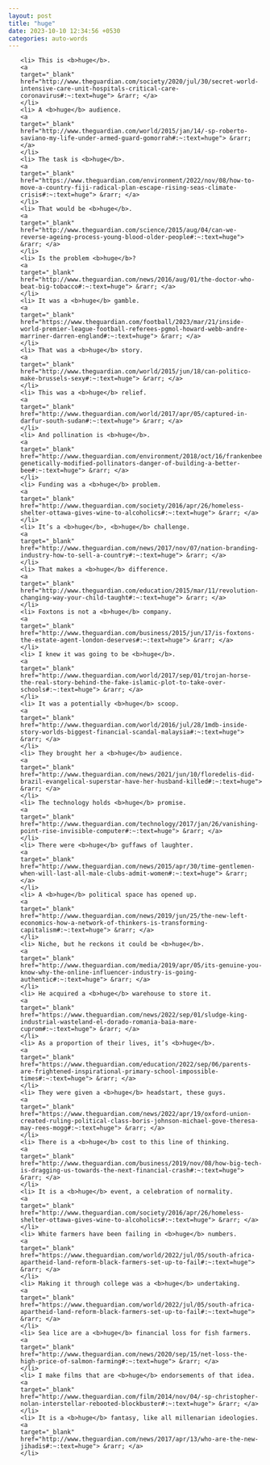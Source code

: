 ```yaml
---
layout: post
title: "huge"
date: 2023-10-10 12:34:56 +0530
categories: auto-words
---
```

<ol>

    <li> This is <b>huge</b>.
    <a 
    target="_blank" 
    href="http://www.theguardian.com/society/2020/jul/30/secret-world-intensive-care-unit-hospitals-critical-care-coronavirus#:~:text=huge"> &rarr; </a>
    </li>
    <li> A <b>huge</b> audience.
    <a 
    target="_blank" 
    href="http://www.theguardian.com/world/2015/jan/14/-sp-roberto-saviano-my-life-under-armed-guard-gomorrah#:~:text=huge"> &rarr; </a>
    </li>
    <li> The task is <b>huge</b>.
    <a 
    target="_blank" 
    href="https://www.theguardian.com/environment/2022/nov/08/how-to-move-a-country-fiji-radical-plan-escape-rising-seas-climate-crisis#:~:text=huge"> &rarr; </a>
    </li>
    <li> That would be <b>huge</b>.
    <a 
    target="_blank" 
    href="http://www.theguardian.com/science/2015/aug/04/can-we-reverse-ageing-process-young-blood-older-people#:~:text=huge"> &rarr; </a>
    </li>
    <li> Is the problem <b>huge</b>?
    <a 
    target="_blank" 
    href="http://www.theguardian.com/news/2016/aug/01/the-doctor-who-beat-big-tobacco#:~:text=huge"> &rarr; </a>
    </li>
    <li> It was a <b>huge</b> gamble.
    <a 
    target="_blank" 
    href="https://www.theguardian.com/football/2023/mar/21/inside-world-premier-league-football-referees-pgmol-howard-webb-andre-marriner-darren-england#:~:text=huge"> &rarr; </a>
    </li>
    <li> That was a <b>huge</b> story.
    <a 
    target="_blank" 
    href="http://www.theguardian.com/world/2015/jun/18/can-politico-make-brussels-sexy#:~:text=huge"> &rarr; </a>
    </li>
    <li> This was a <b>huge</b> relief.
    <a 
    target="_blank" 
    href="http://www.theguardian.com/world/2017/apr/05/captured-in-darfur-south-sudan#:~:text=huge"> &rarr; </a>
    </li>
    <li> And pollination is <b>huge</b>.
    <a 
    target="_blank" 
    href="http://www.theguardian.com/environment/2018/oct/16/frankenbees-genetically-modified-pollinators-danger-of-building-a-better-bee#:~:text=huge"> &rarr; </a>
    </li>
    <li> Funding was a <b>huge</b> problem.
    <a 
    target="_blank" 
    href="http://www.theguardian.com/society/2016/apr/26/homeless-shelter-ottawa-gives-wine-to-alcoholics#:~:text=huge"> &rarr; </a>
    </li>
    <li> It’s a <b>huge</b>, <b>huge</b> challenge.
    <a 
    target="_blank" 
    href="http://www.theguardian.com/news/2017/nov/07/nation-branding-industry-how-to-sell-a-country#:~:text=huge"> &rarr; </a>
    </li>
    <li> That makes a <b>huge</b> difference.
    <a 
    target="_blank" 
    href="http://www.theguardian.com/education/2015/mar/11/revolution-changing-way-your-child-taught#:~:text=huge"> &rarr; </a>
    </li>
    <li> Foxtons is not a <b>huge</b> company.
    <a 
    target="_blank" 
    href="http://www.theguardian.com/business/2015/jun/17/is-foxtons-the-estate-agent-london-deserves#:~:text=huge"> &rarr; </a>
    </li>
    <li> I knew it was going to be <b>huge</b>.
    <a 
    target="_blank" 
    href="http://www.theguardian.com/world/2017/sep/01/trojan-horse-the-real-story-behind-the-fake-islamic-plot-to-take-over-schools#:~:text=huge"> &rarr; </a>
    </li>
    <li> It was a potentially <b>huge</b> scoop.
    <a 
    target="_blank" 
    href="http://www.theguardian.com/world/2016/jul/28/1mdb-inside-story-worlds-biggest-financial-scandal-malaysia#:~:text=huge"> &rarr; </a>
    </li>
    <li> They brought her a <b>huge</b> audience.
    <a 
    target="_blank" 
    href="http://www.theguardian.com/news/2021/jun/10/floredelis-did-brazil-evangelical-superstar-have-her-husband-killed#:~:text=huge"> &rarr; </a>
    </li>
    <li> The technology holds <b>huge</b> promise.
    <a 
    target="_blank" 
    href="http://www.theguardian.com/technology/2017/jan/26/vanishing-point-rise-invisible-computer#:~:text=huge"> &rarr; </a>
    </li>
    <li> There were <b>huge</b> guffaws of laughter.
    <a 
    target="_blank" 
    href="http://www.theguardian.com/news/2015/apr/30/time-gentlemen-when-will-last-all-male-clubs-admit-women#:~:text=huge"> &rarr; </a>
    </li>
    <li> A <b>huge</b> political space has opened up.
    <a 
    target="_blank" 
    href="http://www.theguardian.com/news/2019/jun/25/the-new-left-economics-how-a-network-of-thinkers-is-transforming-capitalism#:~:text=huge"> &rarr; </a>
    </li>
    <li> Niche, but he reckons it could be <b>huge</b>.
    <a 
    target="_blank" 
    href="http://www.theguardian.com/media/2019/apr/05/its-genuine-you-know-why-the-online-influencer-industry-is-going-authentic#:~:text=huge"> &rarr; </a>
    </li>
    <li> He acquired a <b>huge</b> warehouse to store it.
    <a 
    target="_blank" 
    href="https://www.theguardian.com/news/2022/sep/01/sludge-king-industrial-wasteland-el-dorado-romania-baia-mare-cuprom#:~:text=huge"> &rarr; </a>
    </li>
    <li> As a proportion of their lives, it’s <b>huge</b>.
    <a 
    target="_blank" 
    href="https://www.theguardian.com/education/2022/sep/06/parents-are-frightened-inspirational-primary-school-impossible-times#:~:text=huge"> &rarr; </a>
    </li>
    <li> They were given a <b>huge</b> headstart, these guys.
    <a 
    target="_blank" 
    href="https://www.theguardian.com/news/2022/apr/19/oxford-union-created-ruling-political-class-boris-johnson-michael-gove-theresa-may-rees-mogg#:~:text=huge"> &rarr; </a>
    </li>
    <li> There is a <b>huge</b> cost to this line of thinking.
    <a 
    target="_blank" 
    href="http://www.theguardian.com/business/2019/nov/08/how-big-tech-is-dragging-us-towards-the-next-financial-crash#:~:text=huge"> &rarr; </a>
    </li>
    <li> It is a <b>huge</b> event, a celebration of normality.
    <a 
    target="_blank" 
    href="http://www.theguardian.com/society/2016/apr/26/homeless-shelter-ottawa-gives-wine-to-alcoholics#:~:text=huge"> &rarr; </a>
    </li>
    <li> White farmers have been failing in <b>huge</b> numbers.
    <a 
    target="_blank" 
    href="https://www.theguardian.com/world/2022/jul/05/south-africa-apartheid-land-reform-black-farmers-set-up-to-fail#:~:text=huge"> &rarr; </a>
    </li>
    <li> Making it through college was a <b>huge</b> undertaking.
    <a 
    target="_blank" 
    href="https://www.theguardian.com/world/2022/jul/05/south-africa-apartheid-land-reform-black-farmers-set-up-to-fail#:~:text=huge"> &rarr; </a>
    </li>
    <li> Sea lice are a <b>huge</b> financial loss for fish farmers.
    <a 
    target="_blank" 
    href="http://www.theguardian.com/news/2020/sep/15/net-loss-the-high-price-of-salmon-farming#:~:text=huge"> &rarr; </a>
    </li>
    <li> I make films that are <b>huge</b> endorsements of that idea.
    <a 
    target="_blank" 
    href="http://www.theguardian.com/film/2014/nov/04/-sp-christopher-nolan-interstellar-rebooted-blockbuster#:~:text=huge"> &rarr; </a>
    </li>
    <li> It is a <b>huge</b> fantasy, like all millenarian ideologies.
    <a 
    target="_blank" 
    href="http://www.theguardian.com/news/2017/apr/13/who-are-the-new-jihadis#:~:text=huge"> &rarr; </a>
    </li>